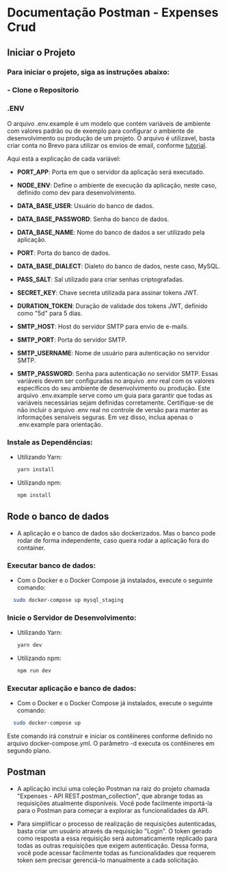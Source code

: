 # Documentação Postman - Expenses Crud

## Iniciar o Projeto

### Para iniciar o projeto, siga as instruções abaixo:

### - **Clone o Repositorio**

### **.ENV**

O arquivo .env.example é um modelo que contém variáveis de ambiente com valores padrão ou de exemplo para configurar o ambiente de desenvolvimento ou produção de um projeto. O arquivo é utilizavel, basta criar conta no Brevo para utilizar os envios de email, conforme [tutorial](https://medium.com/@chiragmehta900/how-to-send-mail-in-node-js-with-nodemailer-in-typescript-889cc46d1437).

Aqui está a explicação de cada variável:

- **PORT_APP**: Porta em que o servidor da aplicação será executado.

- **NODE_ENV**: Define o ambiente de execução da aplicação, neste caso, definido como dev para desenvolvimento.

- **DATA_BASE_USER**: Usuário do banco de dados.

- **DATA_BASE_PASSWORD**: Senha do banco de dados.

- **DATA_BASE_NAME**: Nome do banco de dados a ser utilizado pela aplicação.

- **PORT**: Porta do banco de dados.

- **DATA_BASE_DIALECT**: Dialeto do banco de dados, neste caso, MySQL.

- **PASS_SALT**: Sal utilizado para criar senhas criptografadas.

- **SECRET_KEY**: Chave secreta utilizada para assinar tokens JWT.

- **DURATION_TOKEN**: Duração de validade dos tokens JWT, definido como "5d" para 5 dias.

- **SMTP_HOST**: Host do servidor SMTP para envio de e-mails.

- **SMTP_PORT**: Porta do servidor SMTP.

- **SMTP_USERNAME**: Nome de usuário para autenticação no servidor SMTP.

- **SMTP_PASSWORD**: Senha para autenticação no servidor SMTP.
  Essas variáveis devem ser configuradas no arquivo .env real com os valores específicos do seu ambiente de desenvolvimento ou produção. Este arquivo .env.example serve como um guia para garantir que todas as variáveis necessárias sejam definidas corretamente. Certifique-se de não incluir o arquivo .env real no controle de versão para manter as informações sensíveis seguras. Em vez disso, inclua apenas o .env.example para orientação.

### **Instale as Dependências:**

- Utilizando Yarn:

  ```bash
  yarn install
  ```

- Utilizando npm:

  ```bash
  npm install
  ```

## **Rode o banco de dados**

- A aplicação e o banco de dados são dockerizados. Mas o banco pode rodar de forma independente, caso queira rodar a aplicação fora do container.

### Executar banco de dados:

- Com o Docker e o Docker Compose já instalados, execute o seguinte comando:

```bash
  sudo docker-compose up mysql_staging
```

### **Inicie o Servidor de Desenvolvimento:**

- Utilizando Yarn:

  ```bash
  yarn dev
  ```

- Utilizando npm:

  ```bash
  npm run dev
  ```

### Executar aplicação e banco de dados:

- Com o Docker e o Docker Compose já instalados, execute o seguinte comando:

```bash
  sudo docker-compose up
```

Este comando irá construir e iniciar os contêineres conforme definido no arquivo docker-compose.yml. O parâmetro -d executa os contêineres em segundo plano.

## Postman

- A aplicação inclui uma coleção Postman na raiz do projeto chamada "Expenses - API REST.postman_collection", que abrange todas as requisições atualmente disponíveis. Você pode facilmente importá-la para o Postman para começar a explorar as funcionalidades da API.

- Para simplificar o processo de realização de requisições autenticadas, basta criar um usuário através da requisição "Login". O token gerado como resposta a essa requisição será automaticamente replicado para todas as outras requisições que exigem autenticação. Dessa forma, você pode acessar facilmente todas as funcionalidades que requerem token sem precisar gerenciá-lo manualmente a cada solicitação.
